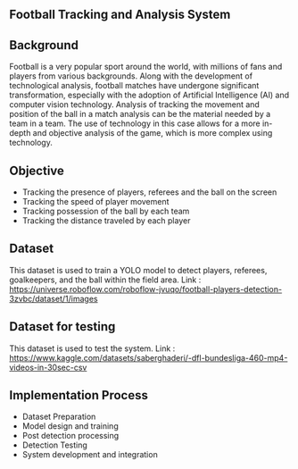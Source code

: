 ## Football Tracking and Analysis System

## Background
Football is a very popular sport around the world, with millions of fans and players from various backgrounds. Along with the development of technological analysis, football matches have undergone significant transformation, especially with the adoption of Artificial Intelligence (AI) and computer vision technology. Analysis of tracking the movement and position of the ball in a match analysis can be the material needed by a team in a team. The use of technology in this case allows for a more in-depth and objective analysis of the game, which is more complex using technology.

## Objective
- Tracking the presence of players, referees and the ball on the screen
- Tracking the speed of player movement
- Tracking possession of the ball by each team
- Tracking the distance traveled by each player

## Dataset
This dataset is used to train a YOLO model to detect players, referees, goalkeepers, and the ball within the field area.
Link : https://universe.roboflow.com/roboflow-jvuqo/football-players-detection-3zvbc/dataset/1/images

## Dataset for testing
This dataset is used to test the system.
Link : https://www.kaggle.com/datasets/saberghaderi/-dfl-bundesliga-460-mp4-videos-in-30sec-csv

## Implementation Process
- Dataset Preparation
- Model design and training
- Post detection processing
- Detection Testing
- System development and integration
